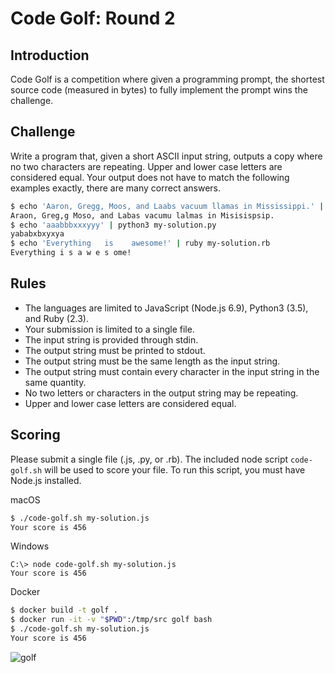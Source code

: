 Code Golf: Round 2
===========================

## Introduction

Code Golf is a competition where given a programming prompt, the shortest source code (measured in bytes) to fully implement the prompt wins the challenge.

## Challenge

Write a program that, given a short ASCII input string, outputs a copy where no two characters are repeating. Upper and lower case letters are considered equal. Your output does not have to match the following examples exactly, there are many correct answers.

```bash
$ echo 'Aaron, Gregg, Moos, and Laabs vacuum llamas in Mississippi.' | node my-solution.js
Araon, Greg,g Moso, and Labas vacumu lalmas in Misisispsip.
$ echo 'aaabbbxxxyyy' | python3 my-solution.py
yababxbxyxya
$ echo 'Everything   is    awesome!' | ruby my-solution.rb
Everything i s a w e s ome!
```

## Rules

* The languages are limited to JavaScript (Node.js 6.9), Python3 (3.5), and Ruby (2.3).
* Your submission is limited to a single file.
* The input string is provided through stdin.
* The output string must be printed to stdout.
* The output string must be the same length as the input string.
* The output string must contain every character in the input string in the same quantity.
* No two letters or characters in the output string may be repeating.
* Upper and lower case letters are considered equal.

## Scoring

Please submit a single file (.js, .py, or .rb). The included node script `code-golf.sh` will be used to score your file. To run this script, you must have Node.js installed.

macOS
```bash
$ ./code-golf.sh my-solution.js
Your score is 456
```

Windows
```
C:\> node code-golf.sh my-solution.js
Your score is 456
```

Docker
```bash
$ docker build -t golf .
$ docker run -it -v "$PWD":/tmp/src golf bash
$ ./code-golf.sh my-solution.js
Your score is 456
```

![golf](https://media.giphy.com/media/t01OCfo66twSQ/giphy.gif)
